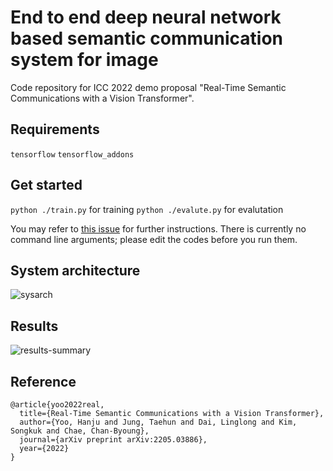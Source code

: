 # End to end deep neural network based semantic communication system for image

Code repository for ICC 2022 demo proposal "Real-Time Semantic Communications with a Vision Transformer".

## Requirements
`tensorflow`
`tensorflow_addons`

## Get started
`python ./train.py` for training
`python ./evalute.py` for evalutation

You may refer to [this issue](https://github.com/kmsiapps/e2e-dnn-comm-for-image/issues/2) for further instructions.
There is currently no command line arguments; please edit the codes before you run them.


## System architecture
![sysarch](https://user-images.githubusercontent.com/23615360/155274350-3c9cf90f-cef4-4e1c-8e88-cbb0284b1923.png)

## Results
![results-summary](https://user-images.githubusercontent.com/23615360/155274345-82ef6780-9e48-4a9f-9cff-923d68556dca.png)

## Reference

```
@article{yoo2022real,
  title={Real-Time Semantic Communications with a Vision Transformer},
  author={Yoo, Hanju and Jung, Taehun and Dai, Linglong and Kim, Songkuk and Chae, Chan-Byoung},
  journal={arXiv preprint arXiv:2205.03886},
  year={2022}
}
```
